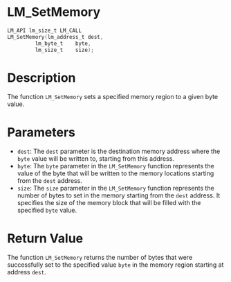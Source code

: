 # LM_SetMemory

```c
LM_API lm_size_t LM_CALL
LM_SetMemory(lm_address_t dest,
	     lm_byte_t    byte,
	     lm_size_t    size);
```

# Description
The function `LM_SetMemory` sets a specified memory region to a given byte value.

# Parameters
 - `dest`: The `dest` parameter is the destination memory address where the `byte` value will be
written to, starting from this address.
 - `byte`: The `byte` parameter in the `LM_SetMemory` function represents the value of the byte
that will be written to the memory locations starting from the `dest` address.
 - `size`: The `size` parameter in the `LM_SetMemory` function represents the number of bytes to
set in the memory starting from the `dest` address. It specifies the size of the memory block that
will be filled with the specified `byte` value.

# Return Value
The function `LM_SetMemory` returns the number of bytes that were successfully set to the
specified value `byte` in the memory region starting at address `dest`.
